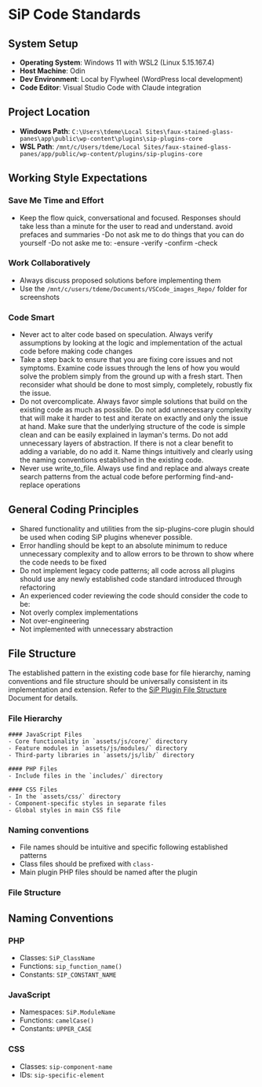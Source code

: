 # SiP Code Standards

## System Setup

- **Operating System**: Windows 11 with WSL2 (Linux 5.15.167.4)
- **Host Machine**: Odin
- **Dev Environment**: Local by Flywheel (WordPress local development)
- **Code Editor**: Visual Studio Code with Claude integration

## Project Location

- **Windows Path**: `C:\Users\tdeme\Local Sites\faux-stained-glass-panes\app\public\wp-content\plugins\sip-plugins-core`
- **WSL Path**: `/mnt/c/Users/tdeme/Local Sites/faux-stained-glass-panes/app/public/wp-content/plugins/sip-plugins-core`

## Working Style Expectations

### Save Me Time and Effort
- Keep the flow quick, conversational and focused. Responses should take less than a minute for the user to read and understand. avoid prefaces and summaries
-Do not ask me to do things that you can do yourself
	-Do not aske me to:
		-ensure
		-verify
		-confirm
		-check
### Work Collaboratively
- Always discuss proposed solutions before implementing them
- Use the `/mnt/c/users/tdeme/Documents/VSCode_images_Repo/` folder for screenshots

### Code Smart
- Never act to alter code based on speculation. Always verify assumptions by looking at the logic and implementation of the actual code before making code changes
- Take a step back to ensure that you are fixing core issues and not symptoms.  Examine code issues through the lens of how you would solve the problem simply from the ground up with a fresh start.  Then reconsider what should be done to most simply, completely, robustly fix the issue.
- Do not overcomplicate.  Always favor simple solutions that build on the existing code as much as possible.  Do not add unnecessary complexity that will make it harder to test and iterate on exactly and only the issue at hand.  Make sure that the underlying structure of the code is simple clean and can be easily explained in layman's terms.  Do not add unnecessary layers of abstraction.  If there is not a clear benefit to adding a variable, do no add it.  Name things intuitively and clearly using the naming conventions established in the existing code.
- Never use write_to_file.  Always use find and replace and always create search patterns from the actual code before performing find-and-replace operations


## General Coding Principles

- Shared functionality and utilities from the sip-plugins-core plugin should be used when coding SiP plugins whenever possible.
- Error handling should be kept to an absolute minimum to reduce unnecessary complexity and to allow errors to be thrown to show where the code needs to be fixed
- Do not implement legacy code patterns; all code across all plugins should use any newly established code standard introduced through refactoring
- An experienced coder reviewing the code should consider the code to be:
- Not overly complex implementations
- Not over-engineering
- Not implemented with unnecessary abstraction

## File Structure

The established pattern in the existing code base for file hierarchy, naming conventions and file structure should be universally consistent in its implementation and extension. Refer to the  [SiP Plugin File Structure](./sip_plugin_file_structure.md) Document for details. 

### File Hierarchy

	#### JavaScript Files
	- Core functionality in `assets/js/core/` directory
	- Feature modules in `assets/js/modules/` directory
	- Third-party libraries in `assets/js/lib/` directory

	#### PHP Files
	- Include files in the `includes/` directory

	#### CSS Files
	- In the `assets/css/` directory
	- Component-specific styles in separate files
	- Global styles in main CSS file

### Naming conventions
- File names should be intuitive and specific following established patterns
- Class files should be prefixed with `class-`
- Main plugin PHP files should be named after the plugin

### File Structure

## Naming Conventions

### PHP

- Classes: `SiP_ClassName`
- Functions: `sip_function_name()`
- Constants: `SIP_CONSTANT_NAME`

### JavaScript

- Namespaces: `SiP.ModuleName`
- Functions: `camelCase()`
- Constants: `UPPER_CASE`

### CSS

- Classes: `sip-component-name`
- IDs: `sip-specific-element`